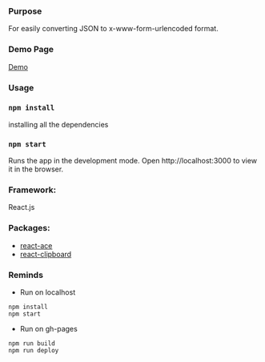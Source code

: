 ### Purpose

For easily converting JSON to x-www-form-urlencoded format.

### Demo Page

[Demo](https://lynda0214.github.io/json2xwww)

### Usage

### `npm install`

installing all the dependencies

### `npm start`

Runs the app in the development mode.
Open http://localhost:3000 to view it in the browser.

### Framework:

React.js

### Packages:

- [react-ace](https://github.com/securingsincity/react-ace)
- [react-clipboard](https://github.com/nihey/react-clipboard.js/)

### Reminds

- Run on localhost

```
npm install
npm start
```

- Run on gh-pages

```
npm run build
npm run deploy
```